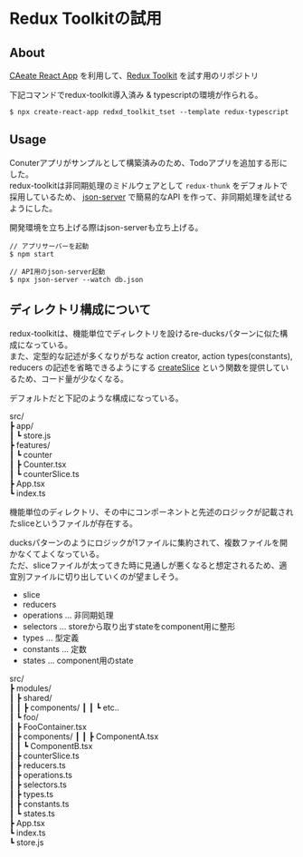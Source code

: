 # Redux Toolkitの試用

## About
[CAeate React App](https://github.com/facebook/create-react-app)
を利用して、[Redux Toolkit](https://redux-toolkit.js.org/) を試す用のリポジトリ

下記コマンドでredux-toolkit導入済み & typescriptの環境が作られる。

```
$ npx create-react-app redxd_toolkit_tset --template redux-typescript  
```

## Usage
Conuterアプリがサンプルとして構築済みのため、Todoアプリを追加する形にした。  
redux-toolkitは非同期処理のミドルウェアとして `redux-thunk` をデフォルトで採用しているため、
[json-server](https://www.npmjs.com/package/json-server) で簡易的なAPI
を作って、非同期処理を試せるようにした。

開発環境を立ち上げる際はjson-serverも立ち上げる。

```
// アプリサーバーを起動
$ npm start

// API用のjson-server起動
$ npx json-server --watch db.json
```

## ディレクトリ構成について
redux-toolkitは、機能単位でディレクトリを設けるre-ducksパターンに似た構成になっている。  
また、定型的な記述が多くなりがちな
action creator, action types(constants), reducers
の記述を省略できるようにする
[createSlice](https://redux-toolkit.js.org/usage/usage-with-typescript#createslice)
という関数を提供しているため、コード量が少なくなる。 
  
デフォルトだと下記のような構成になっている。

src/  
  ┣ app/  
  ┃  ┗ store.js  
  ┣ features/  
  ┃  ┗ counter  
  ┃    ┣ Counter.tsx  
  ┃    ┗ counterSlice.ts  
  ┣ App.tsx  
  ┗ index.ts  

機能単位のディレクトリ、その中にコンポーネントと先述のロジックが記載されたsliceというファイルが存在する。
  
ducksパターンのようにロジックが1ファイルに集約されて、複数ファイルを開かなくてよくなっている。  
ただ、sliceファイルが太ってきた時に見通しが悪くなると想定されるため、適宜別ファイルに切り出していくのが望ましそう。  

- slice  
- reducers  
- operations ... 非同期処理  
- selectors ... storeから取り出すstateをcomponent用に整形  
- types ... 型定義  
- constants ... 定数
- states ... component用のstate  

src/      
  ┣ modules/  
  ┃  ┣ shared/  
  ┃  ┃  ┣ components/ 
  ┃  ┃  ┗ etc..  
  ┃  ┗ foo/  
  ┃    ┣ FooContainer.tsx  
  ┃    ┣ components/ 
  ┃    ┃  ┣ ComponentA.tsx  
  ┃    ┃  ┗ ComponentB.tsx  
  ┃    ┣ counterSlice.ts   
  ┃    ┣ reducers.ts   
  ┃    ┣ operations.ts   
  ┃    ┣ selectors.ts   
  ┃    ┣ types.ts   
  ┃    ┣ constants.ts   
  ┃    ┗ states.ts  
  ┣ App.tsx   
  ┗ index.ts  
  ┗ store.js  
  
  